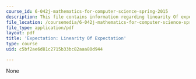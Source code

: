 ```yaml
---
course_id: 6-042j-mathematics-for-computer-science-spring-2015
description: This file contains information regarding linearity Of expectation.
file_location: /coursemedia/6-042j-mathematics-for-computer-science-spring-2015/c5bf2ae6d81c2715b33bc82aaa80d944_MIT6_042JS15_LinearityExpect.pdf
file_type: application/pdf
layout: pdf
title: 'Expectation: Linearity Of Expectation'
type: course
uid: c5bf2ae6d81c2715b33bc82aaa80d944

---
```

None